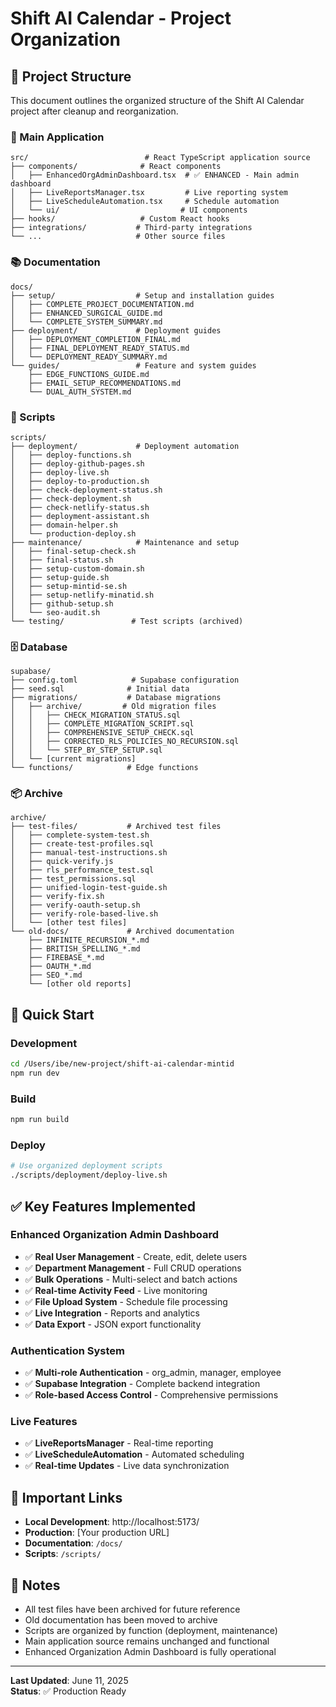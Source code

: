 # Shift AI Calendar - Project Organization

## 📁 Project Structure

This document outlines the organized structure of the Shift AI Calendar project after cleanup and reorganization.

### 🎯 Main Application
```
src/                          # React TypeScript application source
├── components/              # React components
│   ├── EnhancedOrgAdminDashboard.tsx  # ✅ ENHANCED - Main admin dashboard
│   ├── LiveReportsManager.tsx         # Live reporting system
│   ├── LiveScheduleAutomation.tsx     # Schedule automation
│   └── ui/                           # UI components
├── hooks/                   # Custom React hooks
├── integrations/           # Third-party integrations
└── ...                     # Other source files
```

### 📚 Documentation
```
docs/
├── setup/                  # Setup and installation guides
│   ├── COMPLETE_PROJECT_DOCUMENTATION.md
│   ├── ENHANCED_SURGICAL_GUIDE.md
│   └── COMPLETE_SYSTEM_SUMMARY.md
├── deployment/             # Deployment guides
│   ├── DEPLOYMENT_COMPLETION_FINAL.md
│   ├── FINAL_DEPLOYMENT_READY_STATUS.md
│   └── DEPLOYMENT_READY_SUMMARY.md
└── guides/                 # Feature and system guides
    ├── EDGE_FUNCTIONS_GUIDE.md
    ├── EMAIL_SETUP_RECOMMENDATIONS.md
    └── DUAL_AUTH_SYSTEM.md
```

### 🔧 Scripts
```
scripts/
├── deployment/             # Deployment automation
│   ├── deploy-functions.sh
│   ├── deploy-github-pages.sh
│   ├── deploy-live.sh
│   ├── deploy-to-production.sh
│   ├── check-deployment-status.sh
│   ├── check-deployment.sh
│   ├── check-netlify-status.sh
│   ├── deployment-assistant.sh
│   ├── domain-helper.sh
│   └── production-deploy.sh
├── maintenance/            # Maintenance and setup
│   ├── final-setup-check.sh
│   ├── final-status.sh
│   ├── setup-custom-domain.sh
│   ├── setup-guide.sh
│   ├── setup-mintid-se.sh
│   ├── setup-netlify-minatid.sh
│   ├── github-setup.sh
│   └── seo-audit.sh
└── testing/               # Test scripts (archived)
```

### 🗄️ Database
```
supabase/
├── config.toml            # Supabase configuration
├── seed.sql              # Initial data
├── migrations/           # Database migrations
│   ├── archive/         # Old migration files
│   │   ├── CHECK_MIGRATION_STATUS.sql
│   │   ├── COMPLETE_MIGRATION_SCRIPT.sql
│   │   ├── COMPREHENSIVE_SETUP_CHECK.sql
│   │   ├── CORRECTED_RLS_POLICIES_NO_RECURSION.sql
│   │   └── STEP_BY_STEP_SETUP.sql
│   └── [current migrations]
└── functions/            # Edge functions
```

### 📦 Archive
```
archive/
├── test-files/           # Archived test files
│   ├── complete-system-test.sh
│   ├── create-test-profiles.sql
│   ├── manual-test-instructions.sh
│   ├── quick-verify.js
│   ├── rls_performance_test.sql
│   ├── test_permissions.sql
│   ├── unified-login-test-guide.sh
│   ├── verify-fix.sh
│   ├── verify-oauth-setup.sh
│   ├── verify-role-based-live.sh
│   └── [other test files]
└── old-docs/             # Archived documentation
    ├── INFINITE_RECURSION_*.md
    ├── BRITISH_SPELLING_*.md
    ├── FIREBASE_*.md
    ├── OAUTH_*.md
    ├── SEO_*.md
    └── [other old reports]
```

## 🚀 Quick Start

### Development
```bash
cd /Users/ibe/new-project/shift-ai-calendar-mintid
npm run dev
```

### Build
```bash
npm run build
```

### Deploy
```bash
# Use organized deployment scripts
./scripts/deployment/deploy-live.sh
```

## ✅ Key Features Implemented

### Enhanced Organization Admin Dashboard
- ✅ **Real User Management** - Create, edit, delete users
- ✅ **Department Management** - Full CRUD operations  
- ✅ **Bulk Operations** - Multi-select and batch actions
- ✅ **Real-time Activity Feed** - Live monitoring
- ✅ **File Upload System** - Schedule file processing
- ✅ **Live Integration** - Reports and analytics
- ✅ **Data Export** - JSON export functionality

### Authentication System
- ✅ **Multi-role Authentication** - org_admin, manager, employee
- ✅ **Supabase Integration** - Complete backend integration
- ✅ **Role-based Access Control** - Comprehensive permissions

### Live Features
- ✅ **LiveReportsManager** - Real-time reporting
- ✅ **LiveScheduleAutomation** - Automated scheduling
- ✅ **Real-time Updates** - Live data synchronization

## 🔗 Important Links

- **Local Development**: http://localhost:5173/
- **Production**: [Your production URL]
- **Documentation**: `/docs/`
- **Scripts**: `/scripts/`

## 📝 Notes

- All test files have been archived for future reference
- Old documentation has been moved to archive
- Scripts are organized by function (deployment, maintenance)
- Main application source remains unchanged and functional
- Enhanced Organization Admin Dashboard is fully operational

---

**Last Updated**: June 11, 2025  
**Status**: ✅ Production Ready
